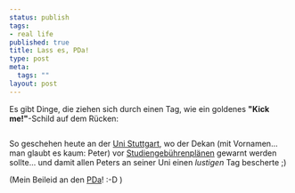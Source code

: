 ```yaml
--- 
status: publish
tags: 
- real life
published: true
title: Lass es, PDa!
type: post
meta: 
  tags: ""
layout: post
---
```

Es gibt Dinge, die ziehen sich durch einen Tag, wie ein goldenes <b>"Kick me!"</b>-Schild auf dem Rücken:

<div align="center"><a href="http://www.faveve.uni-stuttgart.de/ak-bildung/plakataktion/lass_es_peter.jpg" title="http://www.faveve.uni-stuttgart.de/ak-bildung/plakataktion/lass_es_peter.jpg" onmouseover="window.status='http://www.faveve.uni-stuttgart.de/ak-bildung/plakataktion/lass_es_peter.jpg';return true;" onmouseout="window.status='';return true;"><img border="0" hspace="5" src="/wp-content/olduploads/lassespda.serendipityThumb.jpg" alt=""  />
</a></div>

So geschehen heute an der <a href="http://www.physik.uni-stuttgart.de/" title="http://www.physik.uni-stuttgart.de/" onmouseover="window.status='http://www.physik.uni-stuttgart.de/';return true;" onmouseout="window.status='';return true;">Uni Stuttgart</a>, wo der Dekan (mit Vornamen... man glaubt es kaum: Peter) vor <a href="http://www.faveve.uni-stuttgart.de/ak-bildung/" title="http://www.faveve.uni-stuttgart.de/ak-bildung/" onmouseover="window.status='http://www.faveve.uni-stuttgart.de/ak-bildung/';return true;" onmouseout="window.status='';return true;">Studiengebührenplänen</a> gewarnt werden sollte... und damit allen Peters an seiner Uni einen <em>lustigen</em> Tag bescherte ;)

(Mein Beileid an den <a href="http://www.peter-nill.de/" title="http://www.peter-nill.de/" onmouseover="window.status='http://www.peter-nill.de/';return true;" onmouseout="window.status='';return true;">PDa</a>! :-D )

